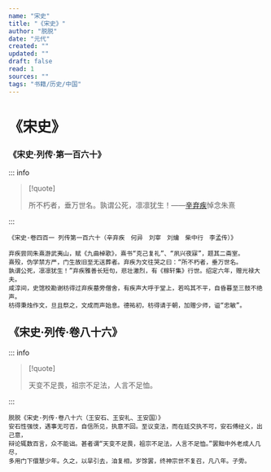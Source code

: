 ```yaml
---
name: "宋史"
title: "《宋史》"
author: "脱脱"
date: "元代"
created: ""
updated: ""
draft: false
read: 1
sources: ""
tags: "书籍/历史/中国"
---
```


# 《宋史》

### 《宋史·列传·第一百六十》

::: info

> [!quote]
>
> 所不朽者，垂万世名。孰谓公死，凛凛犹生！——[辛弃疾](../wiki/辛弃疾.md)悼念朱熹

:::

```
《宋史·卷四百一 列传第一百六十（辛弃疾　何异　刘宰　刘爚　柴中行　李孟传）》

弃疾尝同朱熹游武夷山，赋《九曲棹歌》，熹书“克己复礼”、“夙兴夜寐”，题其二斋室。
熹殁，伪学禁方严，门生故旧至无送葬者。弃疾为文往哭之曰：“所不朽者，垂万世名。
孰谓公死，凛凛犹生！”弃疾雅善长短句，悲壮激烈，有《稼轩集》行世。绍定六年，赠光禄大夫。
咸淳间，史馆校勘谢枋得过弃疾墓旁僧舍，有疾声大呼于堂上，若呜其不平，自昏暮至三鼓不绝声。
枋得秉烛作文，旦且祭之，文成而声始息。德祐初，枋得请于朝，加赠少师，谥“忠敏”。
```

## 《宋史·列传·卷八十六》

::: info

> [!quote]
>
> 天变不足畏，祖宗不足法，人言不足恤。

:::

```
脱脱《宋史·列传·卷八十六（王安石、王安礼、王安国）》
安石性强忮，遇事无可否，自信所见，执意不回。至议变法，而在廷交执不可，安石傅经义，出己意，
辩论辄数百言，众不能诎。甚者谓“天变不足畏，祖宗不足法，人言不足恤。”罢黜中外老成人几尽，
多用门下儇慧少年。久之，以旱引去，洎复相，岁馀罢，终神宗世不复召，凡八年。子雱。
```
